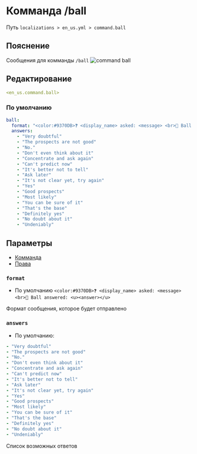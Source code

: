 # Комманда /ball
Путь `localizations > en_us.yml > command.ball`

## Пояснение
Сообщения для комманды `/ball`
![command ball](/commandball.png)

## Редактирование
```yaml
<en_us.command.ball>
```

### По умолчанию
```yaml
ball:
  format: "<color:#9370DB>❓ <display_name> asked: <message> <br>🔮 Ball answered: <u><answer></u>"
  answers:
    - "Very doubtful"
    - "The prospects are not good"
    - "No."
    - "Don't even think about it"
    - "Concentrate and ask again"
    - "Can't predict now"
    - "It's better not to tell"
    - "Ask later"
    - "It's not clear yet, try again"
    - "Yes"
    - "Good prospects"
    - "Most likely"
    - "You can be sure of it"
    - "That's the base"
    - "Definitely yes"
    - "No doubt about it"
    - "Undeniably"
```

## Параметры

- [Комманда](/ru/command/ball/)
- [Права](/ru/permission/command/ball/)

### `format`
- По умолчанию `<color:#9370DB>❓ <display_name> asked: <message> <br>🔮 Ball answered: <u><answer></u>`

Формат сообщения, которое будет отправлено

### `answers`
- По умолчанию:
```yaml
- "Very doubtful"
- "The prospects are not good"
- "No."
- "Don't even think about it"
- "Concentrate and ask again"
- "Can't predict now"
- "It's better not to tell"
- "Ask later"
- "It's not clear yet, try again"
- "Yes"
- "Good prospects"
- "Most likely"
- "You can be sure of it"
- "That's the base"
- "Definitely yes"
- "No doubt about it"
- "Undeniably"
```

Список возможных ответов

